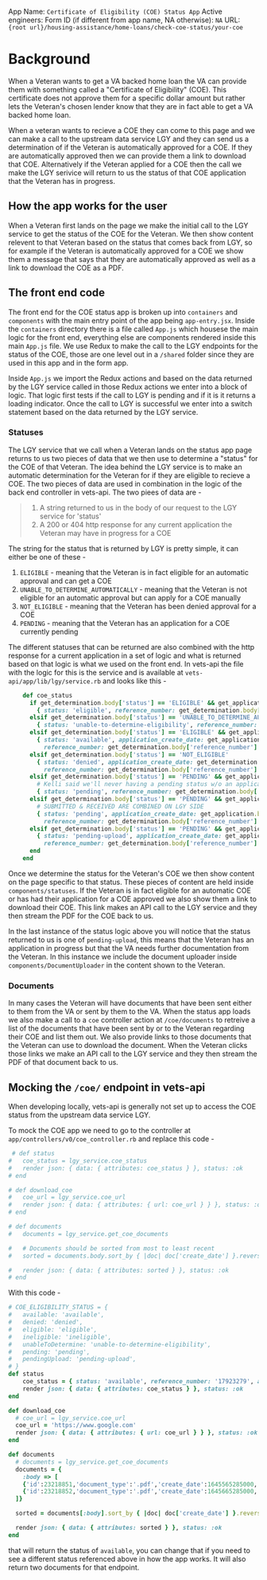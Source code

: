 App Name: `Certificate of Eligibility (COE) Status App`
Active engineers: 
Form ID (if different from app name, NA otherwise): `NA`
URL: `{root url}/housing-assistance/home-loans/check-coe-status/your-coe`


# Background
When a Veteran wants to get a VA backed home loan the VA can provide them with something called a "Certificate of Eligibility" (COE). This certificate does not approve them for a specific dollar amount but rather lets the Veteran's chosen lender know that they are in fact able to get a VA backed home loan.

When a veteran wants to recieve a COE they can come to this page and we can make a call to the upstream data service LGY and they can send us a determination of if the Veteran is automatically approved for a COE. If they are automatically approved then we can provide them a link to download that COE. Alternatively if the Veteran applied for a COE then the call we make the LGY serivice will return to us the status of that COE application that the Veteran has in progress.

## How the app works for the user
When a Veteran first lands on the page we make the initial call to the LGY service to get the status of the COE for the Veteran. We then show content relevent to that Veteran based on the status that comes back from LGY, so for example if the Veteran is automatically approved for a COE we show them a message that says that they are automatically approved as well as a link to download the COE as a PDF.

## The front end code
The front end for the COE status app is broken up into `containers` and `components` with the main entry point of the app being `app-entry.jsx`. Inside the `containers` directory there is a file called `App.js` which housese the main logic for the front end, everything else are components rendered inside this main `App.js` file. We use Redux to make the call to the LGY endpoints for the status of the COE, those are one level out in a `/shared` folder since they are used in this app and in the form app.

Inside `App.js` we import the Redux actions and based on the data returned by the LGY service called in those Redux actions we enter into a block of logic. That logic first tests if the call to LGY is pending and if it is it returns a loading indicator. Once the call to LGY is successful we enter into a switch statement based on the data returned by the LGY service. 


### Statuses
The LGY service that we call when a Veteran lands on the status app page returns to us two pieces of data that we then use to determine a "status" for the COE of that Veteran. The idea behind the LGY service is to make an automatic determination for the Veteran for if they are eligible to recieve a COE. The two pieces of data are used in combination in the logic of the back end controller in vets-api. The two piees of data are -

> 1. A string returned to us in the body of our request to the LGY service for 'status'
> 2. A 200 or 404 http response for any current application the Veteran may have in progress for a COE

The string for the status that is returned by LGY is pretty simple, it can either be one of these -

1. `ELIGIBLE` - meaning that the Veteran is in fact eligible for an automatic approval and can get a COE
2. `UNABLE_TO_DETERMINE_AUTOMATICALLY` - meaning that the Veteran is not eligible for an automatic approval but can apply for a COE manually
3. `NOT_ELIGIBLE` - meaning that the Veteran has been denied approval for a COE
4. `PENDING` - meaning that the Veteran has an application for a COE currently pending

The different statuses that can be returned are also combined with the http response for a current application in a set of logic and what is returned based on that logic is what we used on the front end. In vets-api the file with the logic for this is the service and is available at `vets-api/app/lib/lgy/service.rb` and looks like this -

```ruby
    def coe_status
      if get_determination.body['status'] == 'ELIGIBLE' && get_application.status == 404
        { status: 'eligible', reference_number: get_determination.body['reference_number'] }
      elsif get_determination.body['status'] == 'UNABLE_TO_DETERMINE_AUTOMATICALLY' && get_application.status == 404
        { status: 'unable-to-determine-eligibility', reference_number: get_determination.body['reference_number'] }
      elsif get_determination.body['status'] == 'ELIGIBLE' && get_application.status == 200
        { status: 'available', application_create_date: get_application.body['create_date'],
          reference_number: get_determination.body['reference_number'] }
      elsif get_determination.body['status'] == 'NOT_ELIGIBLE'
        { status: 'denied', application_create_date: get_determination.body['determination_date'],
          reference_number: get_determination.body['reference_number'] }
      elsif get_determination.body['status'] == 'PENDING' && get_application.status == 404
        # Kelli said we'll never having a pending status w/o an application, but LGY sqa data is getting hand crafted
        { status: 'pending', reference_number: get_determination.body['reference_number'] }
      elsif get_determination.body['status'] == 'PENDING' && get_application.body['status'] == 'SUBMITTED'
        # SUBMITTED & RECEIVED ARE COMBINED ON LGY SIDE
        { status: 'pending', application_create_date: get_application.body['create_date'],
          reference_number: get_determination.body['reference_number'] }
      elsif get_determination.body['status'] == 'PENDING' && get_application.body['status'] == 'RETURNED'
        { status: 'pending-upload', application_create_date: get_application.body['create_date'],
          reference_number: get_determination.body['reference_number'] }
      end
    end
```

Once we determine the status for the Veteran's COE we then show content on the page specific to that status. These pieces of content are held inside `components/statuses`. If the Veteran is in fact eligible for an automatic COE or has had their application for a COE approved we also show them a link to download their COE. This link makes an API call to the LGY service and they then stream the PDF for the COE back to us.

In the last instance of the status logic above you will notice that the status returned to us is one of `pending-upload`, this means that the Veteran has an application in progress but that the VA needs further documentation from the Veteran. In this instance we include the document uploader inside `components/DocumentUploader` in the content shown to the Veteran.

### Documents
In many cases the Veteran will have documents that have been sent either to them from the VA or sent by them to the VA. When the status app loads we also make a call to a `coe` controller action at `/coe/documents` to retreive a list of the documents that have been sent by or to the Veteran regarding their COE and list them out. We also provide links to those documents that the Veteran can use to download the document. When the Veteran clicks those links we make an API call to the LGY service and they then stream the PDF of that document back to us.


## Mocking the `/coe/` endpoint in vets-api
When developing locally, vets-api is generally not set up to access the COE status from the upstream data service LGY.

To mock the COE app we need to go to the controller at `app/controllers/v0/coe_controller.rb` and replace this code - 

```ruby
 # def status
#   coe_status = lgy_service.coe_status
#   render json: { data: { attributes: coe_status } }, status: :ok
# end

# def download_coe
#   coe_url = lgy_service.coe_url
#   render json: { data: { attributes: { url: coe_url } } }, status: :ok
# end

# def documents
#   documents = lgy_service.get_coe_documents

#   # Documents should be sorted from most to least recent
#   sorted = documents.body.sort_by { |doc| doc['create_date'] }.reverse

#   render json: { data: { attributes: sorted } }, status: :ok
# end

```

With this code -

```ruby
# COE_ELIGIBILITY_STATUS = {
#   available: 'available',
#   denied: 'denied',
#   eligible: 'eligible',
#   ineligible: 'ineligible',
#   unableToDetermine: 'unable-to-determine-eligibility',
#   pending: 'pending',
#   pendingUpload: 'pending-upload',
# }
def status
    coe_status = { status: 'available', reference_number: '17923279', application_create_date: 1645565285000 }
    render json: { data: { attributes: coe_status } }, status: :ok
end

def download_coe
  # coe_url = lgy_service.coe_url
  coe_url = 'https://www.google.com'
  render json: { data: { attributes: { url: coe_url } } }, status: :ok
end

def documents
  # documents = lgy_service.get_coe_documents
  documents = {
    :body => [
    {'id':23218851,'document_type':'.pdf','create_date':1645565285000,'description':'Discharge or separation papers (DD214) 1'},
    {'id':23218852,'document_type':'.pdf','create_date':1645665285000,'description':'Discharge or separation papers (DD214) 2'}
  ]}

  sorted = documents[:body].sort_by { |doc| doc['create_date'] }.reverse

  render json: { data: { attributes: sorted } }, status: :ok
end
```

that will return the status of `available`, you can change that if you need to see a different status referenced above in how the app works.
It will also return two documents for that endpoint.





